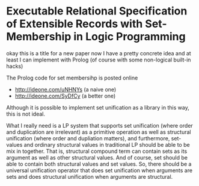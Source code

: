 # Executable Relational Specification of Extensible Records with Set-Membership in Logic Programming

okay this is a title for a new paper now I have a pretty concrete idea and at least I can implement with Prolog (of course with some non-logical built-in hacks)

The Prolog code for set membersihp is posted online
  * http://ideone.com/uNHNYs (a naive one)
  * http://ideone.com/SyDfCy (a better one)

Although it is possible to implement set unification as a library in this way, this is not ideal.

What I really need is a LP system that supports set unification (where order and duplication are irrelevant) as a primitive operation as well as structural unification (where order and dupliation matters), and furthermore, set-values and ordinary structural values in traditional LP should be able to be mix in together. That is, structural compound term can contain sets as its argument as well as other structural values. And of course, set should be able to contain both structural values and set values. So, there should be a universal unification operator that does set unification when arguments are sets and does structural unification when arguments are structural.
